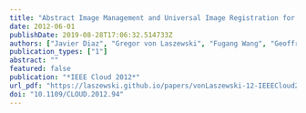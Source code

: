 ```yaml
---
title: "Abstract Image Management and Universal Image Registration for Cloud and HPC Infrastructures"
date: 2012-06-01
publishDate: 2019-08-28T17:06:32.514733Z
authors: ["Javier Diaz", "Gregor von Laszewski", "Fugang Wang", "Geoffrey C. Fox"]
publication_types: ["1"]
abstract: ""
featured: false
publication: "*IEEE Cloud 2012*"
url_pdf: "https://laszewski.github.io/papers/vonLaszewski-12-IEEECloud2012.pdf"
doi: "10.1109/CLOUD.2012.94"
---
```


